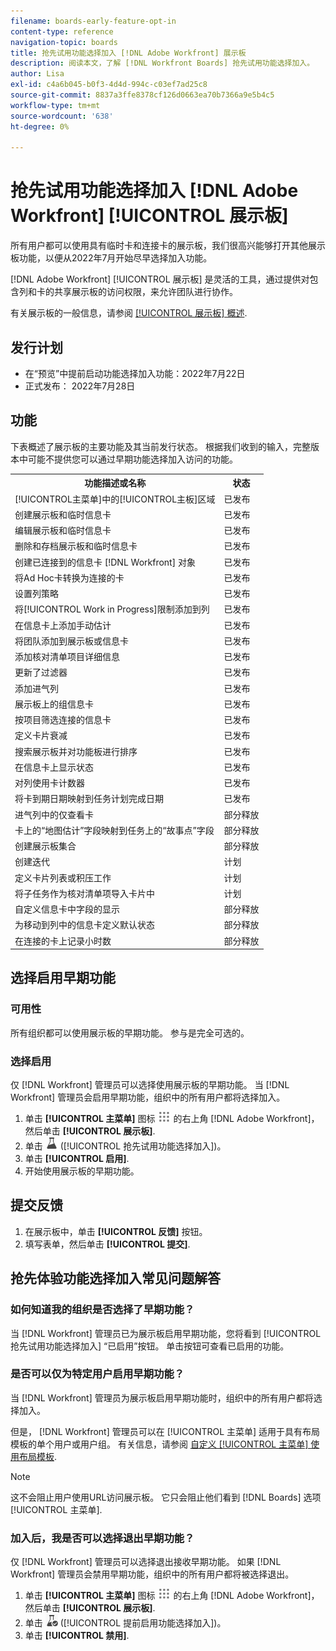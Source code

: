 ```yaml
---
filename: boards-early-feature-opt-in
content-type: reference
navigation-topic: boards
title: 抢先试用功能选择加入 [!DNL Adobe Workfront] 展示板
description: 阅读本文，了解 [!DNL Workfront Boards] 抢先试用功能选择加入。
author: Lisa
exl-id: c4a6b045-b0f3-4d4d-994c-c03ef7ad25c8
source-git-commit: 8837a3ffe8378cf126d0663ea70b7366a9e5b4c5
workflow-type: tm+mt
source-wordcount: '638'
ht-degree: 0%

---
```


# 抢先试用功能选择加入 [!DNL Adobe Workfront] [!UICONTROL 展示板]

所有用户都可以使用具有临时卡和连接卡的展示板，我们很高兴能够打开其他展示板功能，以便从2022年7月开始尽早选择加入功能。

[!DNL Adobe Workfront] [!UICONTROL 展示板] 是灵活的工具，通过提供对包含列和卡的共享展示板的访问权限，来允许团队进行协作。

有关展示板的一般信息，请参阅 [[!UICONTROL 展示板] 概述](/help/quicksilver/agile/boards-overview.md).

## 发行计划

* 在“预览”中提前启动功能选择加入功能：2022年7月22日
* 正式发布： 2022年7月28日

## 功能

下表概述了展示板的主要功能及其当前发行状态。 根据我们收到的输入，完整版本中可能不提供您可以通过早期功能选择加入访问的功能。

<table style="table-layout:auto"> 
 <tbody> 
  <tr> 
   <th><strong>功能描述或名称</strong></th>
   <th><strong>状态</strong></th> 
  </tr>
  <tr>
   <td>[!UICONTROL主菜单]中的[!UICONTROL主板]区域</td>
   <td>已发布</td>
  </tr>
    <tr>
   <td>创建展示板和临时信息卡</td>
   <td>已发布</td>
  </tr>
  <tr>
   <td>编辑展示板和临时信息卡</td>
   <td>已发布</td>
  </tr>
  <tr>
   <td>删除和存档展示板和临时信息卡</td>
   <td>已发布</td>
  </tr>
  <tr>
   <td>创建已连接到的信息卡 [!DNL Workfront] 对象</td>
   <td>已发布</td>
  </tr>
  <tr>
   <td>将Ad Hoc卡转换为连接的卡</td>
   <td>已发布</td>
  </tr>
  <tr>
   <td>设置列策略</td>
   <td>已发布</td>
  </tr>
  <tr>
   <td>将[!UICONTROL Work in Progress]限制添加到列</td>
   <td>已发布</td>
  </tr>
  <tr>
   <td>在信息卡上添加手动估计</td>
   <td>已发布</td>
  </tr>
  <tr>
   <td>将团队添加到展示板或信息卡</td>
   <td>已发布</td>
  </tr>
  <tr>
   <td>添加核对清单项目详细信息</td>
   <td>已发布</td>
  </tr>
  <tr>
   <td>更新了过滤器</td>
   <td>已发布</td>
  </tr>
  <tr>
   <td>添加进气列</td>
   <td>已发布</td>
  </tr>
  <tr>
   <td>展示板上的组信息卡</td>
   <td>已发布</td>
  </tr>
  <tr>
   <td>按项目筛选连接的信息卡</td>
   <td>已发布</td>
  </tr>
  <tr>
   <td>定义卡片衰减</td>
   <td>已发布</td>
  </tr>
  <tr>
   <td>搜索展示板并对功能板进行排序</td>
   <td>已发布</td>
  </tr>
  <tr>
   <td>在信息卡上显示状态</td>
   <td>已发布</td>
  </tr>
  <tr>
   <td>对列使用卡计数器</td>
   <td>已发布</td>
  </tr>
  <tr>
   <td>将卡到期日期映射到任务计划完成日期</td>
   <td>已发布</td>
  </tr>
  <tr>
   <td>进气列中的仅查看卡</td>
   <td>部分释放</td>
  </tr>
  <tr>
   <td>卡上的“地图估计”字段映射到任务上的“故事点”字段</td>
   <td>部分释放</td>
  </tr>
  <tr>
   <td>创建展示板集合</td>
   <td>部分释放</td>
  </tr>
  <tr>
   <td>创建迭代</td>
   <td>计划</td>
  </tr>
  <tr>
   <td>定义卡片列表或积压工作</td>
   <td>计划</td>
  </tr>
  <tr>
   <td>将子任务作为核对清单项导入卡片中</td>
   <td>计划</td>
  </tr>
  <tr>
   <td>自定义信息卡中字段的显示</td>
   <td>部分释放</td>
  </tr>  
  <tr>
   <td>为移动到列中的信息卡定义默认状态</td>
   <td>部分释放</td>
  </tr>
  <tr>
   <td>在连接的卡上记录小时数</td>
   <td>部分释放</td>
  </tr>
 </tbody> 
</table>

## 选择启用早期功能

### 可用性

所有组织都可以使用展示板的早期功能。 参与是完全可选的。

### 选择启用

仅 [!DNL Workfront] 管理员可以选择使用展示板的早期功能。 当 [!DNL Workfront] 管理员会启用早期功能，组织中的所有用户都将选择加入。

1. 单击 **[!UICONTROL 主菜单]** 图标 ![](assets/main-menu-icon.png) 的右上角 [!DNL Adobe Workfront]，然后单击 **[!UICONTROL 展示板]**.
1. 单击 ![抢先试用功能选择加入](assets/early-feature-opt-in-not-enabled.png) ([!UICONTROL 抢先试用功能选择加入])。
1. 单击 **[!UICONTROL 启用]**.
1. 开始使用展示板的早期功能。

## 提交反馈

1. 在展示板中，单击 **[!UICONTROL 反馈]** 按钮。
1. 填写表单，然后单击 **[!UICONTROL 提交]**.

## 抢先体验功能选择加入常见问题解答

### 如何知道我的组织是否选择了早期功能？

当 [!DNL Workfront] 管理员已为展示板启用早期功能，您将看到 [!UICONTROL 抢先试用功能选择加入] “已启用”按钮。 单击按钮可查看已启用的功能。

### 是否可以仅为特定用户启用早期功能？

当 [!DNL Workfront] 管理员为展示板启用早期功能时，组织中的所有用户都将选择加入。

但是， [!DNL Workfront] 管理员可以在 [!UICONTROL 主菜单] 适用于具有布局模板的单个用户或用户组。 有关信息，请参阅 [自定义 [!UICONTROL 主菜单] 使用布局模板](/help/quicksilver/administration-and-setup/customize-workfront/use-layout-templates/customize-main-menu.md).

>[!NOTE]
>
>这不会阻止用户使用URL访问展示板。 它只会阻止他们看到 [!DNL Boards] 选项 [!UICONTROL 主菜单].

### 加入后，我是否可以选择退出早期功能？

仅 [!DNL Workfront] 管理员可以选择退出接收早期功能。 如果 [!DNL Workfront] 管理员会禁用早期功能，组织中的所有用户都将被选择退出。

1. 单击 **[!UICONTROL 主菜单]** 图标 ![](assets/main-menu-icon.png) 的右上角 [!DNL Adobe Workfront]，然后单击 **[!UICONTROL 展示板]**.
1. 单击 ![提前启用功能选择加入](assets/early-feature-opt-in-enabled.png) ([!UICONTROL 提前启用功能选择加入])。
1. 单击 **[!UICONTROL 禁用]**.
